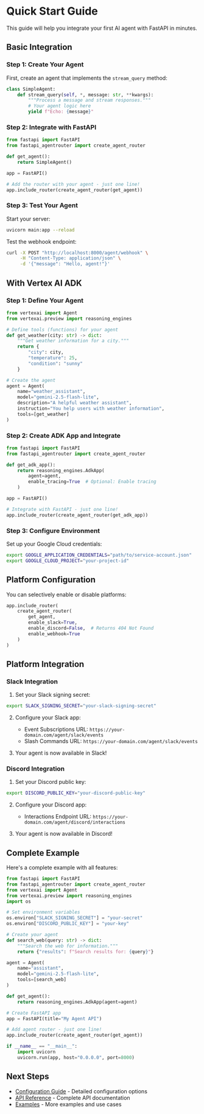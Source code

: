 # Quick Start Guide

This guide will help you integrate your first AI agent with FastAPI in minutes.

## Basic Integration

### Step 1: Create Your Agent

First, create an agent that implements the `stream_query` method:

```python
class SimpleAgent:
    def stream_query(self, *, message: str, **kwargs):
        """Process a message and stream responses."""
        # Your agent logic here
        yield f"Echo: {message}"
```

### Step 2: Integrate with FastAPI

```python
from fastapi import FastAPI
from fastapi_agentrouter import create_agent_router

def get_agent():
    return SimpleAgent()

app = FastAPI()

# Add the router with your agent - just one line!
app.include_router(create_agent_router(get_agent))
```

### Step 3: Test Your Agent

Start your server:

```bash
uvicorn main:app --reload
```

Test the webhook endpoint:

```bash
curl -X POST "http://localhost:8000/agent/webhook" \
     -H "Content-Type: application/json" \
     -d '{"message": "Hello, agent!"}'
```

## With Vertex AI ADK

### Step 1: Define Your Agent

```python
from vertexai import Agent
from vertexai.preview import reasoning_engines

# Define tools (functions) for your agent
def get_weather(city: str) -> dict:
    """Get weather information for a city."""
    return {
        "city": city,
        "temperature": 25,
        "condition": "sunny"
    }

# Create the agent
agent = Agent(
    name="weather_assistant",
    model="gemini-2.5-flash-lite",
    description="A helpful weather assistant",
    instruction="You help users with weather information",
    tools=[get_weather]
)
```

### Step 2: Create ADK App and Integrate

```python
from fastapi import FastAPI
from fastapi_agentrouter import create_agent_router

def get_adk_app():
    return reasoning_engines.AdkApp(
        agent=agent,
        enable_tracing=True  # Optional: Enable tracing
    )

app = FastAPI()

# Integrate with FastAPI - just one line!
app.include_router(create_agent_router(get_adk_app))
```

### Step 3: Configure Environment

Set up your Google Cloud credentials:

```bash
export GOOGLE_APPLICATION_CREDENTIALS="path/to/service-account.json"
export GOOGLE_CLOUD_PROJECT="your-project-id"
```

## Platform Configuration

You can selectively enable or disable platforms:

```python
app.include_router(
    create_agent_router(
        get_agent,
        enable_slack=True,
        enable_discord=False,  # Returns 404 Not Found
        enable_webhook=True
    )
)
```

## Platform Integration

### Slack Integration

1. Set your Slack signing secret:
```bash
export SLACK_SIGNING_SECRET="your-slack-signing-secret"
```

2. Configure your Slack app:
   - Event Subscriptions URL: `https://your-domain.com/agent/slack/events`
   - Slash Commands URL: `https://your-domain.com/agent/slack/events`

3. Your agent is now available in Slack!

### Discord Integration

1. Set your Discord public key:
```bash
export DISCORD_PUBLIC_KEY="your-discord-public-key"
```

2. Configure your Discord app:
   - Interactions Endpoint URL: `https://your-domain.com/agent/discord/interactions`

3. Your agent is now available in Discord!

## Complete Example

Here's a complete example with all features:

```python
from fastapi import FastAPI
from fastapi_agentrouter import create_agent_router
from vertexai import Agent
from vertexai.preview import reasoning_engines
import os

# Set environment variables
os.environ["SLACK_SIGNING_SECRET"] = "your-secret"
os.environ["DISCORD_PUBLIC_KEY"] = "your-key"

# Create your agent
def search_web(query: str) -> dict:
    """Search the web for information."""
    return {"results": f"Search results for: {query}"}

agent = Agent(
    name="assistant",
    model="gemini-2.5-flash-lite",
    tools=[search_web]
)

def get_agent():
    return reasoning_engines.AdkApp(agent=agent)

# Create FastAPI app
app = FastAPI(title="My Agent API")

# Add agent router - just one line!
app.include_router(create_agent_router(get_agent))

if __name__ == "__main__":
    import uvicorn
    uvicorn.run(app, host="0.0.0.0", port=8000)
```

## Next Steps

- [Configuration Guide](configuration.md) - Detailed configuration options
- [API Reference](../api/core.md) - Complete API documentation
- [Examples](../examples/basic.md) - More examples and use cases

